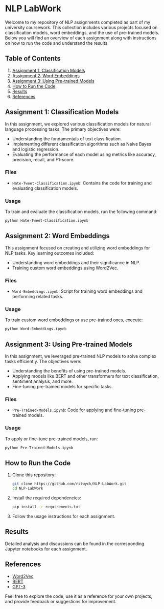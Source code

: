 # NLP LabWork

Welcome to my repository of NLP assignments completed as part of my university coursework. This collection includes various projects focused on classification models, word embeddings, and the use of pre-trained models. Below you will find an overview of each assignment along with instructions on how to run the code and understand the results.

## Table of Contents
1. [Assignment 1: Classification Models](#assignment-1-classification-models)
2. [Assignment 2: Word Embeddings](#assignment-2-word-embeddings)
3. [Assignment 3: Using Pre-trained Models](#assignment-3-using-pre-trained-models)
4. [How to Run the Code](#how-to-run-the-code)
5. [Results](#results)
6. [References](#references)

## Assignment 1: Classification Models
In this assignment, we explored various classification models for natural language processing tasks. The primary objectives were:
- Understanding the fundamentals of text classification.
- Implementing different classification algorithms such as Naive Bayes and logistic regression.
- Evaluating the performance of each model using metrics like accuracy, precision, recall, and F1-score.

### Files
- `Hate-Tweet-Classification.ipynb`: Contains the code for training and evaluating classification models.

### Usage
To train and evaluate the classification models, run the following command:
```bash
python Hate-Tweet-Classification.ipynb
```

## Assignment 2: Word Embeddings
This assignment focused on creating and utilizing word embeddings for NLP tasks. Key learning outcomes included:
- Understanding word embeddings and their significance in NLP.
- Training custom word embeddings using Word2Vec.

### Files
- `Word-Embeddings.ipynb`: Script for training word embeddings and performing related tasks.

### Usage
To train custom word embeddings or use pre-trained ones, execute:
```bash
python Word-Embeddings.ipynb
```

## Assignment 3: Using Pre-trained Models
In this assignment, we leveraged pre-trained NLP models to solve complex tasks efficiently. The objectives were:
- Understanding the benefits of using pre-trained models.
- Applying models like BERT and other transformers for text classification, sentiment analysis, and more.
- Fine-tuning pre-trained models for specific tasks.

### Files
- `Pre-Trained-Models.ipynb`: Code for applying and fine-tuning pre-trained models.

### Usage
To apply or fine-tune pre-trained models, run:
```bash
python Pre-Trained-Models.ipynb
```

## How to Run the Code
1. Clone this repository:
    ```bash
    git clone https://github.com/ritwyck/NLP-LabWork.git
    cd NLP-LabWork
    ```
2. Install the required dependencies:
    ```bash
    pip install -r requirements.txt
    ```
3. Follow the usage instructions for each assignment.

## Results
Detailed analysis and discussions can be found in the corresponding Jupyter notebooks for each assignment.

## References
- [Word2Vec](https://arxiv.org/abs/1301.3781)
- [BERT](https://arxiv.org/abs/1810.04805)
- [GPT-3](https://arxiv.org/abs/2005.14165)

Feel free to explore the code, use it as a reference for your own projects, and provide feedback or suggestions for improvement.
